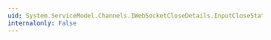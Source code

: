 ```yaml
---
uid: System.ServiceModel.Channels.IWebSocketCloseDetails.InputCloseStatusDescription
internalonly: False
---
```

